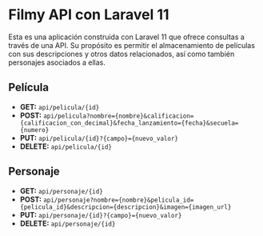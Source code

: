 # Filmy API con Laravel 11

Esta es una aplicación construida con Laravel 11 que ofrece consultas a través de una API. Su propósito es permitir el almacenamiento de películas con sus descripciones y otros datos relacionados, así como también personajes asociados a ellas.

## Película

- **GET:** `api/pelicula/{id}`
- **POST:** `api/pelicula?nombre={nombre}&calificacion={calificacion_con_decimal}&fecha_lanzamiento={fecha}&secuela={numero}`
- **PUT:** `api/pelicula/{id}?{campo}={nuevo_valor}`
- **DELETE:** `api/pelicula/{id}`

## Personaje

- **GET:** `api/personaje/{id}`
- **POST:** `api/personaje?nombre={nombre}&pelicula_id={pelicula_id}&descripcion={descripcion}&imagen={imagen_url}`
- **PUT:** `api/personaje/{id}?{campo}={nuevo_valor}`
- **DELETE:** `api/personaje/{id}`
